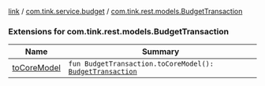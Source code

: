 [link](../../index.md) / [com.tink.service.budget](../index.md) / [com.tink.rest.models.BudgetTransaction](./index.md)

### Extensions for com.tink.rest.models.BudgetTransaction

| Name | Summary |
|---|---|
| [toCoreModel](to-core-model.md) | `fun BudgetTransaction.toCoreModel(): `[`BudgetTransaction`](../../com.tink.model.budget/-budget-transaction.md) |
